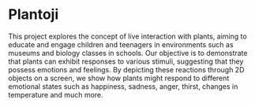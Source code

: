 # Plantoji

This project explores the concept of live interaction with plants, aiming to educate and engage children and teenagers in environments such as museums and biology classes in schools. Our objective is to demonstrate that plants can exhibit responses to various stimuli, suggesting that they possess emotions and feelings. By depicting these reactions through 2D objects on a screen, we show how plants might respond to different emotional states such as happiness, sadness, anger, thirst, changes in temperature and much more.
